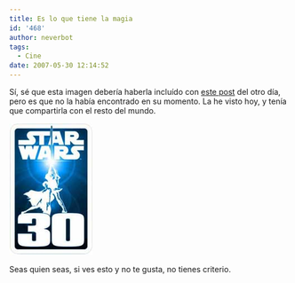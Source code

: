 ```yaml
---
title: Es lo que tiene la magia
id: '468'
author: neverbot
tags:
  - Cine
date: 2007-05-30 12:14:52
---
```


Sí, sé que esta imagen debería haberla incluído con [este post](https://www.neverbot.com/mundo-real%e2%84%a2/este-viernes-dia-de-celebracion/) del otro día, pero es que no la había encontrado en su momento. La he visto hoy, y tenía que compartirla con el resto del mundo.

![Star Wars - 30 Aniversario](./es-lo-que-tiene-la-magia/starwars30th.jpg "Star Wars - 30 Aniversario")

Seas quien seas, si ves esto y no te gusta, no tienes criterio.